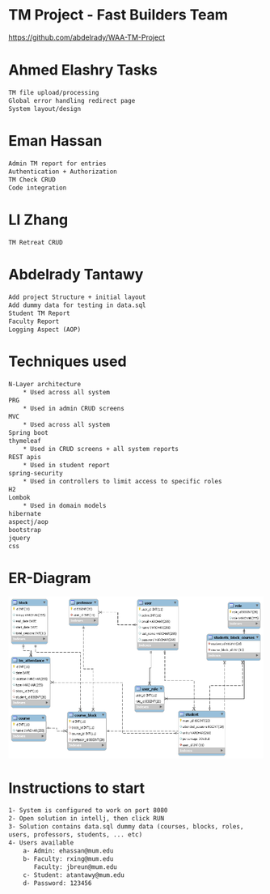 # TM Project - Fast Builders Team
https://github.com/abdelrady/WAA-TM-Project

# Ahmed Elashry Tasks
	TM file upload/processing
	Global error handling redirect page
	System layout/design
# Eman Hassan
	Admin TM report for entries
	Authentication + Authorization
	TM Check CRUD
	Code integration 
# LI Zhang
	TM Retreat CRUD
# Abdelrady Tantawy
	Add project Structure + initial layout
	Add dummy data for testing in data.sql
	Student TM Report 
	Faculty Report
	Logging Aspect (AOP)

# Techniques used

	N-Layer architecture
		* Used across all system
	PRG
		* Used in admin CRUD screens
	MVC
		* Used across all system
	Spring boot
	thymeleaf
		* Used in CRUD screens + all system reports
	REST apis
		* Used in student report
	spring-security
		* Used in controllers to limit access to specific roles
	H2
	Lombok
		* Used in domain models
	hibernate
	aspectj/aop
	bootstrap
	jquery
	css

# ER-Diagram
![ERD](docs/ERD1.png)


# Instructions to start

	1- System is configured to work on port 8080
	2- Open solution in intellj, then click RUN
	3- Solution contains data.sql dummy data (courses, blocks, roles, users, professors, students, ... etc)
	4- Users available
		a- Admin: ehassan@mum.edu
		b- Faculty: rxing@mum.edu
		   Faculty: jbreun@mum.edu
		c- Student: atantawy@mum.edu
		d- Password: 123456

















